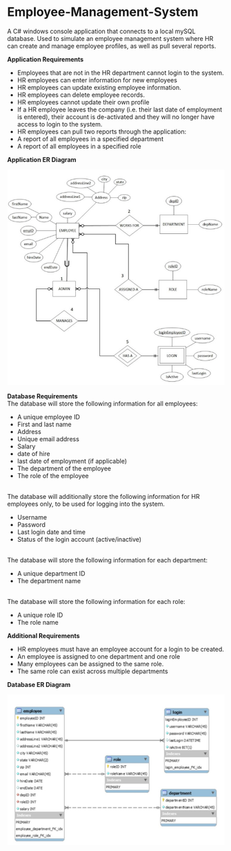 # Employee-Management-System

A C# windows console application that connects to a local mySQL database. Used to simulate an employee management system where HR can create and manage employee profiles,
as well as pull several reports.

**Application Requirements**
- Employees that are not in the HR department cannot login to the system.
- HR employees can enter information for new employees
- HR employees can update existing employee information.
- HR employees can delete employee records.
- HR employees cannot update their own profile
- If a HR employee leaves the company (i.e. their last date of employment is entered), their account is de-activated and they will no longer have access to login to the system.
- HR employees can pull two reports through the application:
- A report of all employees in a specified department
- A report of all employees in a specified role


**Application ER Diagram**

![Application ER Diagram](images/app_er_diagram.jpg)

**Database Requirements**
<br>The database will store the following information for all employees:
 - A unique employee ID
- First and last name
- Address
- Unique email address
- Salary
- date of hire
- last date of employment (if applicable)
- The department of the employee
- The role of the employee

<br>The database will additionally store the following information for HR employees only, to be used for logging into the system.
- Username
- Password
- Last login date and time
- Status of the login account (active/inactive)

<br>The database will store the following information for each department:
- A unique department ID
- The department name

<br>The database will store the following information for each role:
- A unique role ID
- The role name

**Additional Requirements**

- HR employees must have an employee account for a login to be created.
- An employee is assigned to one department and one role
- Many employees can be assigned to the same role.
- The same role can exist across multiple departments

**Database ER Diagram**

![Database ER Diagram](images/er_diagram.jpg)

